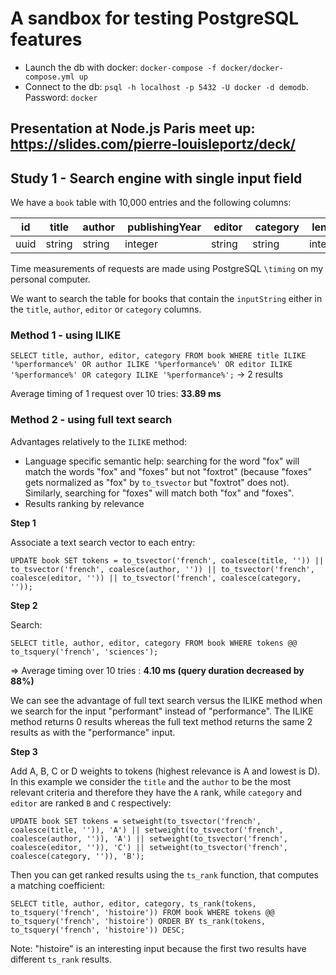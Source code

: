 # A sandbox for testing PostgreSQL features

- Launch the db with docker: `docker-compose -f docker/docker-compose.yml up`
- Connect to the db: `psql -h localhost -p 5432 -U docker -d demodb`. Password: `docker`

## Presentation at Node.js Paris meet up: https://slides.com/pierre-louisleportz/deck/ 

## Study 1 - Search engine with single input field

We have a `book` table with 10,000 entries and the following columns:

| id   | title  | author |  publishingYear |  editor |  category |  lendingNumber2017 |
| ---- | ------ | ------ | --------------- | ------- | --------- | ------------------ |
| uuid | string | string | integer         | string  | string    | integer            |

Time measurements of requests are made using PostgreSQL `\timing` on my personal computer.

We want to search the table for books that contain the `inputString` either in the `title`, `author`, `editor` or `category` columns.

### Method 1 - using ILIKE

`SELECT title, author, editor, category FROM book WHERE title ILIKE '%performance%' OR author ILIKE '%performance%' OR editor ILIKE '%performance%' OR category ILIKE '%performance%';` -> 2 results

Average timing of 1 request over 10 tries: **33.89 ms**

### Method 2 - using full text search

Advantages relatively to the `ILIKE` method:

* Language specific semantic help: searching for the word "fox" will match the words "fox" and "foxes" but not "foxtrot" (because "foxes" gets normalized as "fox" by `to_tsvector` but "foxtrot" does not). Similarly, searching for "foxes" will match both "fox" and "foxes".
* Results ranking by relevance

**Step 1**

Associate a text search vector to each entry:

`UPDATE book SET tokens = to_tsvector('french', coalesce(title, '')) || to_tsvector('french', coalesce(author, '')) || to_tsvector('french', coalesce(editor, '')) || to_tsvector('french', coalesce(category, ''));`

**Step 2**

Search:

`SELECT title, author, editor, category FROM book WHERE tokens @@ to_tsquery('french', 'sciences');`

=> Average timing over 10 tries : **4.10 ms (query duration decreased by 88%)**

We can see the advantage of full text search versus the ILIKE method when we search for the input "performant" instead of "performance". The ILIKE method returns 0 results whereas the full text method returns the same 2 results as with the "performance" input.

**Step 3**

Add A, B, C or D weights to tokens (highest relevance is A and lowest is D). In this example we consider the `title` and the `author` to be the most relevant criteria and therefore they have the `A` rank, while `category` and `editor` are ranked `B` and `C` respectively:

`UPDATE book SET tokens = setweight(to_tsvector('french', coalesce(title, '')), 'A') || setweight(to_tsvector('french', coalesce(author, '')), 'A') || setweight(to_tsvector('french', coalesce(editor, '')), 'C') || setweight(to_tsvector('french', coalesce(category, '')), 'B');`

Then you can get ranked results using the `ts_rank` function, that computes a matching coefficient:

`SELECT title, author, editor, category, ts_rank(tokens, to_tsquery('french', 'histoire')) FROM book WHERE tokens @@ to_tsquery('french', 'histoire') ORDER BY ts_rank(tokens, to_tsquery('french', 'histoire')) DESC;`

Note: "histoire" is an interesting input because the first two results have different `ts_rank` results.
